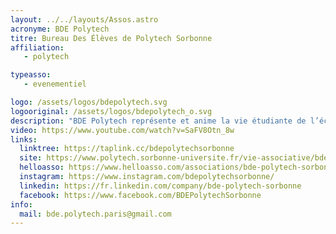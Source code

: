 ```yaml
---
layout: ../../layouts/Assos.astro
acronyme: BDE Polytech
titre: Bureau Des Élèves de Polytech Sorbonne
affiliation: 
   - polytech

typeasso: 
   - evenementiel

logo: /assets/logos/bdepolytech.svg
logooriginal: /assets/logos/bdepolytech_o.svg
description: "BDE Polytech représente et anime la vie étudiante de l’école. Elle se donne pour mission d'accompagner et de guider les étudiantes et étudiants dans leurs projets qui ont pour but d'améliorer la vie étudiante au sein de l'université / école."
video: https://www.youtube.com/watch?v=SaFV8Otn_8w
links:
  linktree: https://taplink.cc/bdepolytechsorbonne
  site: https://www.polytech.sorbonne-universite.fr/vie-associative/bde
  helloasso: https://www.helloasso.com/associations/bde-polytech-sorbonne
  instagram: https://www.instagram.com/bdepolytechsorbonne/
  linkedin: https://fr.linkedin.com/company/bde-polytech-sorbonne
  facebook: https://www.facebook.com/BDEPolytechSorbonne
info:
  mail: bde.polytech.paris@gmail.com
---
```

